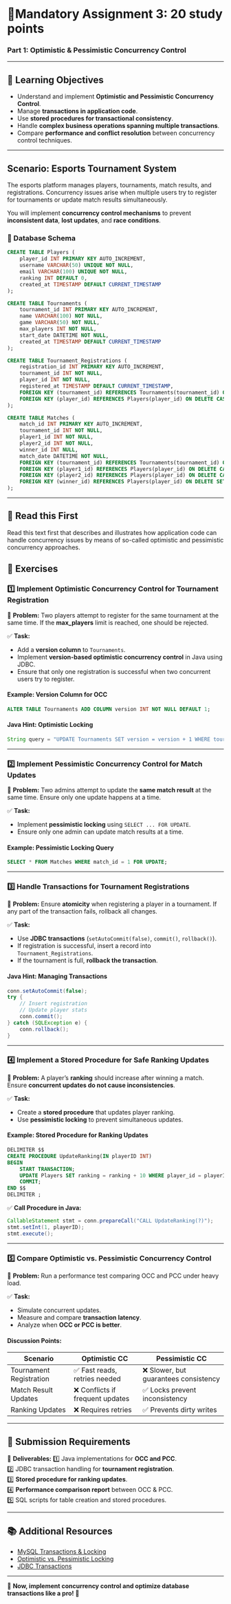 # **📝Mandatory Assignment 3: 20 study points**

### Part 1: Optimistic & Pessimistic Concurrency Control

---
## **📌 Learning Objectives**
- Understand and implement **Optimistic and Pessimistic Concurrency Control**.
- Manage **transactions in application code**.
- Use **stored procedures for transactional consistency**.
- Handle **complex business operations spanning multiple transactions**.
- Compare **performance and conflict resolution** between concurrency control techniques.

---

## **Scenario: Esports Tournament System**
The esports platform manages players, tournaments, match results, and registrations. Concurrency issues arise when multiple users try to register for tournaments or update match results simultaneously.

You will implement **concurrency control mechanisms** to prevent **inconsistent data**, **lost updates**, and **race conditions**.

### **📌 Database Schema**

```sql
CREATE TABLE Players (
    player_id INT PRIMARY KEY AUTO_INCREMENT,
    username VARCHAR(50) UNIQUE NOT NULL,
    email VARCHAR(100) UNIQUE NOT NULL,
    ranking INT DEFAULT 0,
    created_at TIMESTAMP DEFAULT CURRENT_TIMESTAMP
);

CREATE TABLE Tournaments (
    tournament_id INT PRIMARY KEY AUTO_INCREMENT,
    name VARCHAR(100) NOT NULL,
    game VARCHAR(50) NOT NULL,
    max_players INT NOT NULL,
    start_date DATETIME NOT NULL,
    created_at TIMESTAMP DEFAULT CURRENT_TIMESTAMP
);

CREATE TABLE Tournament_Registrations (
    registration_id INT PRIMARY KEY AUTO_INCREMENT,
    tournament_id INT NOT NULL,
    player_id INT NOT NULL,
    registered_at TIMESTAMP DEFAULT CURRENT_TIMESTAMP,
    FOREIGN KEY (tournament_id) REFERENCES Tournaments(tournament_id) ON DELETE CASCADE,
    FOREIGN KEY (player_id) REFERENCES Players(player_id) ON DELETE CASCADE
);

CREATE TABLE Matches (
    match_id INT PRIMARY KEY AUTO_INCREMENT,
    tournament_id INT NOT NULL,
    player1_id INT NOT NULL,
    player2_id INT NOT NULL,
    winner_id INT NULL,
    match_date DATETIME NOT NULL,
    FOREIGN KEY (tournament_id) REFERENCES Tournaments(tournament_id) ON DELETE CASCADE,
    FOREIGN KEY (player1_id) REFERENCES Players(player_id) ON DELETE CASCADE,
    FOREIGN KEY (player2_id) REFERENCES Players(player_id) ON DELETE CASCADE,
    FOREIGN KEY (winner_id) REFERENCES Players(player_id) ON DELETE SET NULL
);
```

---

## **📖 Read this First**
Read this text first that describes and illustrates how application code can handle concurrency issues by means of so-called optimistic and pessimistic concurrency approaches.

## **📌 Exercises**

### **1️⃣ Implement Optimistic Concurrency Control for Tournament Registration**
📌 **Problem:** Two players attempt to register for the same tournament at the same time. If the **max_players** limit is reached, one should be rejected.

✅ **Task:**
- Add a **version column** to `Tournaments`.
- Implement **version-based optimistic concurrency control** in Java using JDBC.
- Ensure that only one registration is successful when two concurrent users try to register.

#### **Example: Version Column for OCC**
```sql
ALTER TABLE Tournaments ADD COLUMN version INT NOT NULL DEFAULT 1;
```

#### **Java Hint: Optimistic Locking**
```java
String query = "UPDATE Tournaments SET version = version + 1 WHERE tournament_id = ? AND version = ?";
```

---

### **2️⃣ Implement Pessimistic Concurrency Control for Match Updates**
📌 **Problem:** Two admins attempt to update the **same match result** at the same time. Ensure only one update happens at a time.

✅ **Task:**
- Implement **pessimistic locking** using `SELECT ... FOR UPDATE`.
- Ensure only one admin can update match results at a time.

#### **Example: Pessimistic Locking Query**
```sql
SELECT * FROM Matches WHERE match_id = 1 FOR UPDATE;
```

---

### **3️⃣ Handle Transactions for Tournament Registrations**
📌 **Problem:** Ensure **atomicity** when registering a player in a tournament. If any part of the transaction fails, rollback all changes.

✅ **Task:**
- Use **JDBC transactions** (`setAutoCommit(false)`, `commit()`, `rollback()`).
- If registration is successful, insert a record into `Tournament_Registrations`.
- If the tournament is full, **rollback the transaction**.

#### **Java Hint: Managing Transactions**
```java
conn.setAutoCommit(false);
try {
    // Insert registration
    // Update player stats
    conn.commit();
} catch (SQLException e) {
    conn.rollback();
}
```

---

### **4️⃣ Implement a Stored Procedure for Safe Ranking Updates**
📌 **Problem:** A player’s **ranking** should increase after winning a match. Ensure **concurrent updates do not cause inconsistencies**.

✅ **Task:**
- Create a **stored procedure** that updates player ranking.
- Use **pessimistic locking** to prevent simultaneous updates.

#### **Example: Stored Procedure for Ranking Updates**
```sql
DELIMITER $$
CREATE PROCEDURE UpdateRanking(IN playerID INT)
BEGIN
    START TRANSACTION;
    UPDATE Players SET ranking = ranking + 10 WHERE player_id = playerID;
    COMMIT;
END $$
DELIMITER ;
```
✅ **Call Procedure in Java:**
```java
CallableStatement stmt = conn.prepareCall("CALL UpdateRanking(?)");
stmt.setInt(1, playerID);
stmt.execute();
```

---

### **5️⃣ Compare Optimistic vs. Pessimistic Concurrency Control**
📌 **Problem:** Run a performance test comparing OCC and PCC under heavy load.

✅ **Task:**
- Simulate concurrent updates.
- Measure and compare **transaction latency**.
- Analyze when **OCC or PCC is better**.

#### **Discussion Points:**
| **Scenario** | **Optimistic CC** | **Pessimistic CC** |
|-------------|-----------------|-----------------|
| Tournament Registration | ✅ Fast reads, retries needed | ❌ Slower, but guarantees consistency |
| Match Result Updates | ❌ Conflicts if frequent updates | ✅ Locks prevent inconsistency |
| Ranking Updates | ❌ Requires retries | ✅ Prevents dirty writes |

---

## **🚀 Submission Requirements**
📌 **Deliverables:**
1️⃣ Java implementations for **OCC and PCC**.  
2️⃣ JDBC transaction handling for **tournament registration**.  
3️⃣ **Stored procedure for ranking updates**.  
4️⃣ **Performance comparison report** between OCC & PCC.  
5️⃣ SQL scripts for table creation and stored procedures.  

---

## **📚 Additional Resources**
- [MySQL Transactions & Locking](https://dev.mysql.com/doc/refman/8.0/en/innodb-transaction-model.html)
- [Optimistic vs. Pessimistic Locking](https://www.baeldung.com/java-optimistic-pessimistic-locking)
- [JDBC Transactions](https://docs.oracle.com/javase/tutorial/jdbc/basics/transactions.html)

---

🎯 **Now, implement concurrency control and optimize database transactions like a pro! 🚀**